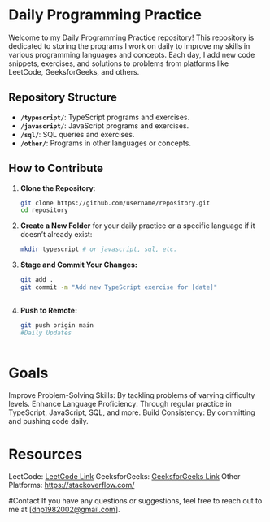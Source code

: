 # Daily Programming Practice

Welcome to my Daily Programming Practice repository! This repository is dedicated to storing the programs I work on daily to improve my skills in various programming languages and concepts. Each day, I add new code snippets, exercises, and solutions to problems from platforms like LeetCode, GeeksforGeeks, and others.

## Repository Structure

- **`/typescript/`**: TypeScript programs and exercises.
- **`/javascript/`**: JavaScript programs and exercises.
- **`/sql/`**: SQL queries and exercises.
- **`/other/`**: Programs in other languages or concepts.

## How to Contribute

1. **Clone the Repository**:
   ```sh
   git clone https://github.com/username/repository.git
   cd repository
2. **Create a New Folder** for your daily practice or a specific language if it doesn’t already exist:
   ```sh
   mkdir typescript # or javascript, sql, etc.

4. **Stage and Commit Your Changes:**
   ```sh
   git add .
   git commit -m "Add new TypeScript exercise for [date]"
  
4. **Push to Remote:**
   ```sh
   git push origin main
   #Daily Updates
  
# Goals
   Improve Problem-Solving Skills: By tackling problems of varying difficulty levels.
   Enhance Language Proficiency: Through regular practice in TypeScript, JavaScript, SQL, and more.
   Build Consistency: By committing and pushing code daily.
   
# Resources
   LeetCode: [LeetCode Link](https://leetcode.com/)
   GeeksforGeeks: [GeeksforGeeks Link](https://www.geeksforgeeks.org/)
   Other Platforms: https://stackoverflow.com/

#Contact
   If you have any questions or suggestions, feel free to reach out to me at [dnp1982002@gmail.com].
